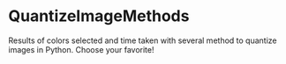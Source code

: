 # QuantizeImageMethods
Results of colors selected and time taken with several method to quantize images in Python. Choose your favorite!
